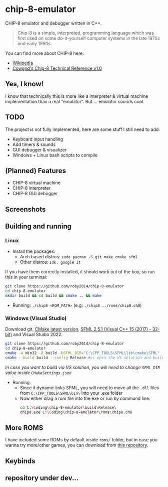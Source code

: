 # chip-8-emulator

CHIP-8 emulator and debugger written in C++.
> Chip-8 is a simple, interpreted, programming language which was first used on some do-it-yourself computer systems in the late 1970s and early 1980s.

You can find more about CHIP-8 here:
* [Wikipedia](https://en.wikipedia.org/wiki/CHIP-8)
* [Cowgod's Chip-8 Technical Reference v1.0](http://devernay.free.fr/hacks/chip8/C8TECH10.HTM#00E0)

## Yes, I know!
I know that technically this is more like a interpreter & virtual machine implementation than a real "emulator". But.... emulator sounds cool.

## TODO
The project is not fully implemented, here are some stuff I still need to add:
* Keyboard input handling
* Add timers & sounds
* GUI debugger & visualizer
* Windows + Linux bash scripts to compile

## (Planned) Features
* CHIP-8 virtual machine
* CHIP-8 interpreter
* CHIP-8 GUI debugger

## Screenshots

## Building and running
### Linux

- Install the packages:
    - Arch based distros: `sudo pacman -S git make cmake sfml`
    - Other distros: `Idk, google it`

If you have them correctly installed, it should work out of the box, so run this in your terminal:
```bash
git clone https://github.com/roby2014/chip-8-emulator
cd chip-8-emulator
mkdir build && cd build && cmake .. && make
```
- Running: ```./chip8 <ROM_PATH>``` (e.g: `./chip8 ../roms/chip8.ch8`)

### Windows (Visual Studio)
Download git, [CMake latest version](https://cmake.org/download/), [SFML 2.5.1 (Visual C++ 15 (2017) - 32-bit)](https://www.sfml-dev.org/download/sfml/2.5.1/) and Visual Studio 2022.

```bash
git clone https://github.com/roby2014/chip-8-emulator
cd chip-8-emulator
cmake -A Win32 -B build -DSFML_DIR="C:\CPP_TOOLS\SFML\lib\cmake\SFML"
cmake --build build --config Release #or open the VS solution and build it
```
*In case you want to build via VS solution, you will need to change `SFML_DIR` value inside `CMakeSettings.json`*

- Running:
    - Since it dynamic links SFML, you will need to move all the `.dll` files from `C:\CPP_TOOLS\SFML\bin\` into your .exe folder
    - Now either drag a rom file into the exe or run by command line: 
        ```bash
        cd C:\Coding\chip-8-emulator\build\Release\
        chip8.exe C:\Coding\chip-8-emulator\roms\chip8.ch8
        ```

## More ROMS
I have included some ROMs by default inside `roms/` folder, but in case you wanna try more/other games, you can download from [this repository](https://github.com/kripod/chip8-roms).
## Keybinds

## repository under dev...